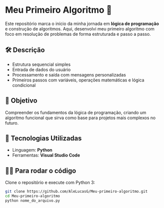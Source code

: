 # Meu Primeiro Algoritmo 🧠

Este repositório marca o início da minha jornada em **lógica de programação** e construção de algoritmos. Aqui, desenvolvi meu primeiro algoritmo com foco em resolução de problemas de forma estruturada e passo a passo.

## 🛠️ Descrição

- Estrutura sequencial simples
- Entrada de dados do usuário
- Processamento e saída com mensagens personalizadas
- Primeiros passos com variáveis, operações matemáticas e lógica condicional

## 🎯 Objetivo

Compreender os fundamentos da lógica de programação, criando um algoritmo funcional que sirva como base para projetos mais complexos no futuro.

## 🚀 Tecnologias Utilizadas

- Linguagem: **Python**
- Ferramentas: **Visual Studio Code**

## 👩‍💻 Para rodar o código

Clone o repositório e execute com Python 3:

```bash
git clone https://github.com/AleLucasG/Meu-primeiro-algoritmo.git
cd Meu-primeiro-algoritmo
python nome_do_arquivo.py
